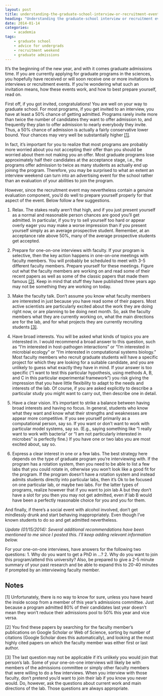 ```yaml
---
layout: post
title: understanding-the-graduate-school-interview-or-recruitment-event
heading: "Understanding the graduate-school interview or recruitment event"
date: 2014-01-14
categories: 
    - academia
tags:
    - graduate school
    - advice for undergrads
    - recruitment weekend
    - graduate admissions
---
```

It’s the beginning of the new year, and with it comes graduate admissions time. If you are currently applying for graduate programs in the sciences, you hopefully have received or will soon receive one or more invitations to interviews or recruitment events. If you’re wondering what such an invitation means, how these events work, and how to best prepare yourself, read on.

<!--more-->

First off, if you got invited, congratulations! You are well on your way to graduate school. For most programs, if you get invited to an interview, you have at least a 50% chance of getting admitted. Programs rarely invite more than twice the number of candidates they want to offer admission to, and frequently they plan to offer admission to nearly everybody they invite. Thus, a 50% chance of admission is actually a fairly conservative lower bound. Your chances may very well be substantially higher [[1]](#note1).

In fact, it’s important for you to realize that most programs are probably more worried about you not accepting their offer than you should be worried about them not making you an offer. Most graduate programs lose approximately half their candidates at the acceptance stage, i.e., the programs offer admission to twice as many students as actually end up joining the program. Therefore, you may be surprised to what an extent an interview weekend can turn into an advertising event for the school rather than an evaluation of your abilities to join the program.

However, since the recruitment event may nevertheless contain a genuine evaluation component, you’d do well to prepare yourself properly for that aspect of the event. Below follow a few suggestions.

1. Relax. The stakes really aren’t that high, and if you just present yourself as a normal and reasonable person chances are good you’ll get admitted. In particular, if you try to sell yourself too hard or appear overly eager you may make a worse impression than if you present yourself simply as an average prospective student. Remember, at an acceptance rate above 50%, many of the average prospective students get accepted.

2. Prepare for one-on-one interviews with faculty. If your program is selective, then the key action happens in one-on-one meetings with faculty members. You will probably be scheduled to meet with 3-5 different faculty members. Prepare yourself for these meetings. Figure out what the faculty members are working on and read some of their recent papers as well as some of the classic papers that made them famous [[2]](#note2). Keep in mind that stuff they have published three years ago may not be something they are working on today.

3. Make the faculty talk. Don’t assume you know what faculty members are interested in just because you have read some of their papers. Most active scientists are particularly excited about the work they are doing right now, or are planning to be doing next month. So, ask the faculty members what they are currently working on, what the main directions are for the lab, and for what projects they are currently recruiting students [[3]](#note3).

4. Have broad interests. You will be asked what kinds of topics you are interested in. I would recommend a broad answer to this question, such as “I’m interested in host-pathogen interactions” or “I’m interested in microbial ecology” or “I’m interested in computational systems biology.” Most faculty members who recruit graduate students will have a specific project for which they are looking for a suitable candidate, and you are unlikely to guess what exactly they have in mind. If your answer is too specific (“I want to test this particular hypothesis, using methods A, B, and C in this particular experimental framework”) you risk giving the impression that you have little flexibility to adapt to the needs and interests of the lab. Of course, if you are asked explicitly to describe a particular study you might want to carry out, then describe one in detail.

5. Have a clear vision. It’s important to strike a balance between having broad interests and having no focus. In general, students who know what they want and know what their strengths and weaknesses are appear more competitive. If you see yourself primarily as a computational person, say so. If you want or don’t want to work with particular model systems, say so. (E.g., saying something like “I really want to work with bacteria” or “I am not particularly interested in microbes” is perfectly fine.) If you have one or two labs you are most excited about, say so.

6. Express a clear interest in one or a few labs. The best strategy here depends on the type of graduate program you’re interviewing with. If the program has a rotation system, then you need to be able to list a few labs that you could rotate in, otherwise you won’t look like a good fit for the program. If the program doesn’t have a rotation system and instead admits students directly into particular labs, then it’s Ok to be focused on one particular lab, or maybe two labs. For the latter types of programs, realize however that if you want to join lab A but they don’t have a slot for you then you may not get admitted, even if lab B would have been a perfectly reasonable choice for you and you for them.

And finally, if there’s a social event with alcohol involved, don’t get mindlessly drunk and start behaving inappropriately. Even though I’ve known students to do so and get admitted nevertheless.

*Update (01/15/2014): Several additional recommendations have been mentioned to me since I posted this. I'll keep adding relevant information below.*

For your one-on-one interviews, have answers for the following two questions: 1. Why do you want to get a PhD in ...? 2. Why do you want to join this program/attend this university? Also, be prepared to give a 2-5 minute summary of your past research and be able to expand this to 20-40 minutes if prompted by an interviewing faculty member.

## Notes

[1]<a id="note1"></a> Unfortunately, there is no way to know for sure, unless you have heard the inside scoop from a member of this year’s admissions committee. Just because a program admitted 80% of their candidates last year doesn’t mean they won’t reduce their admissions pool to 50% this year and vice versa.

[2]<a id="note2"></a> You find these papers by searching for the faculty member’s publications on Google Scholar or Web of Science, sorting by number of citations (Google Scholar does this automatically), and looking at the most highly cited papers on which the faculty member was either first or last author.

[3]<a id="note3"></a> The last question may not be applicable if it’s unlikely you would join that person’s lab. Some of your one-on-one interviews will likely be with members of the admissions committee or simply other faculty members that were willing to do a few interviews. When you interview with those faculty, don’t pretend you’d want to join their lab if you know you never would. Do, however, ask the questions about current work and main directions of the lab. Those questions are always appropriate.
